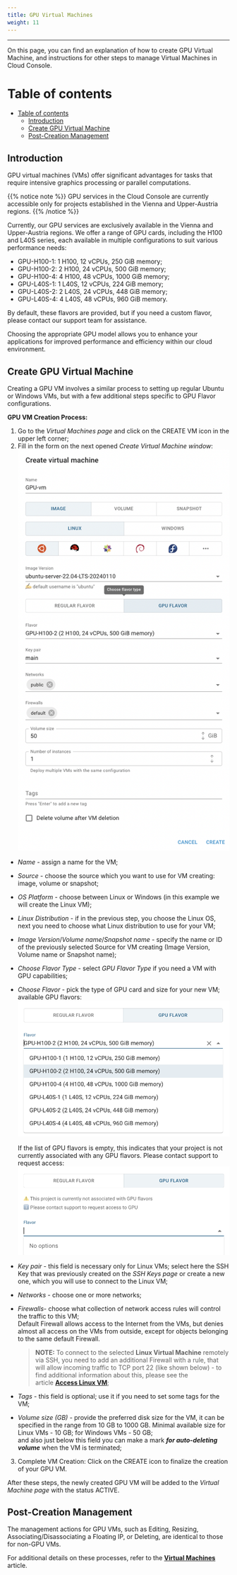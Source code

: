 ```yaml
---
title: GPU Virtual Machines
weight: 11
---
```

___
On this page, you can find an explanation of how to create GPU Virtual Machine, and instructions for other steps to manage Virtual Machines in Cloud Console.

# Table of contents
- [Table of contents](#table-of-contents)
  - [Introduction](#introduction)
  - [Create GPU Virtual Machine](#create-gpu-virtual-machine)
  - [Post-Creation Management](#post-creation-management)

## Introduction
GPU virtual machines (VMs) offer significant advantages for tasks that require intensive graphics processing or parallel computations. 

{{% notice note %}}
GPU services in the Cloud Console are currently accessible only for projects established in the Vienna and Upper-Austria regions.
{{% /notice %}} 

Currently, our GPU services are exclusively available in the Vienna and Upper-Austria regions. We offer a range of GPU cards, including the H100 and L40S series, each available in multiple configurations to suit various performance needs:  
- GPU-H100-1: 1 H100, 12 vCPUs, 250 GiB memory;  
- GPU-H100-2: 2 H100, 24 vCPUs, 500 GiB memory;  
- GPU-H100-4: 4 H100, 48 vCPUs, 1000 GiB memory;  
- GPU-L40S-1: 1 L40S, 12 vCPUs, 224 GiB memory;  
- GPU-L40S-2: 2 L40S, 24 vCPUs, 448 GiB memory;  
- GPU-L40S-4: 4 L40S, 48 vCPUs, 960 GiB memory.

By default, these flavors are provided, but if you need a custom flavor, please contact our support team for assistance.

Choosing the appropriate GPU model allows you to enhance your applications for improved performance and efficiency within our cloud environment.

## Create GPU Virtual Machine

Creating a GPU VM involves a similar process to setting up regular Ubuntu or Windows VMs, but with a few additional steps specific to GPU Flavor configurations.

**GPU VM Creation Process:**   
1) Go to the *Virtual Machines page* and click on the CREATE VM icon in the upper left corner;
2) Fill in the form on the next opened *Create Virtual Machine window*:
![](../../../assets/images/vms/gpu-1.png?width=30pc&classes=border,shadow)
  - *Name* - assign a name for the VM;  
  - *Source* - choose the source which you want to use for VM creating: image, volume or snapshot;   
  - *OS Platform* - choose between Linux or Windows (in this example we will create the Linux VM);   
  - *Linux Distribution* - if in the previous step, you choose the Linux OS, next you need to choose what Linux distribution to use for your VM;   
  - *Image Version*/*Volume name*/*Snapshot name* - specify the name or ID of the previously selected Source for VM creating (Image Version, Volume name or Snapshot name);   
  - *Choose Flavor Type* - select *GPU Flavor Type* if you need a VM with GPU capabilities; 
  - *Choose Flavor* - pick the type of GPU card and size for your new VM;
    available GPU flavors:
    ![](../../../assets/images/vms/gpu-2.png?width=30pc&classes=border,shadow)

    If the list of GPU flavors is empty, this indicates that your project is not currently associated with any GPU flavors. Please contact support to request access:
    ![](../../../assets/images/vms/gpu-3.png?width=30pc&classes=border,shadow)

  - *Key pair* - this field is necessary only for Linux VMs; select here the SSH Key that was previously created on the *SSH Keys page* or create a new one, which you will use to connect to the Linux VM;  
  - *Networks* - choose one or more networks;   
  - *Firewalls*- choose what collection of network access rules will control the traffic to this VM;      
    Default Firewall allows access to the Internet from the VMs, but denies almost all access on the VMs from outside, except for objects belonging to the same default Firewall.   
      >**NOTE:** To connect to the selected **Linux Virtual Machine** remotely via SSH, you need to add an additional Firewall with a rule, that will allow incoming traffic to TCP port 22 (like shown below) - to find additional information about this, please see the article **[Access Linux VM](https://docs.ventuscloud.eu/products/compute/connect-linux-vm/)**;

  - *Tags* - this field is optional; use it if you need to set some tags for the VM;    
  - *Volume size (GB)* - provide the preferred disk size for the VM, it can be specified in the range from 10 GB to 1000 GB. Minimal available size for Linux VMs - 10 GB; for Windows VMs - 50 GB;      
  and also just below this field you can make a mark ***for auto-deleting volume*** when the VM is terminated;    

3) Complete VM Creation: Click on the CREATE icon to finalize the creation of your GPU VM.   

After these steps, the newly created GPU VM will be added to the *Virtual Machine page* with the status ACTIVE.


## Post-Creation Management

The management actions for GPU VMs, such as Editing, Resizing, Associating/Disassociating a Floating IP, or Deleting, are identical to those for non-GPU VMs. 

For additional details on these processes, refer to the **[Virtual Machines](https://docs.ventuscloud.eu/products/compute/virtual-machines/)** article.

